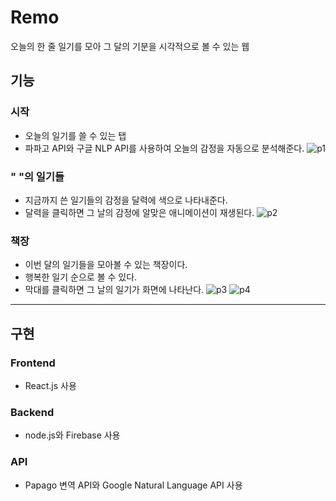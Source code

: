 # Remo
오늘의 한 줄 일기를 모아 그 달의 기분을 시각적으로 볼 수 있는 웹

## 기능
### 시작
- 오늘의 일기를 쓸 수 있는 탭
- 파파고 API와 구글 NLP API를 사용하여 오늘의 감정을 자동으로 분석해준다.
![p1](https://user-images.githubusercontent.com/58449555/126328765-a2230a6f-476b-4301-bb44-7dd61527c102.JPG)

### "  "의 일기들
- 지금까지 쓴 일기들의 감정을 달력에 색으로 나타내준다.
- 달력을 클릭하면 그 날의 감정에 알맞은 애니메이션이 재생된다.
![p2](https://user-images.githubusercontent.com/58449555/126328772-548f6c66-6b59-4f97-a199-ec037eb793ad.JPG)

### 책장
- 이번 달의 일기들을 모아볼 수 있는 책장이다.
- 행복한 일기 순으로 볼 수 있다.
- 막대를 클릭하면 그 날의 일기가 화면에 나타난다.
![p3](https://user-images.githubusercontent.com/58449555/126328774-7e737a8c-6fb9-4537-aded-93032f1c62c7.JPG)
![p4](https://user-images.githubusercontent.com/58449555/126328775-4f9bfb0b-ecac-466f-8582-1811a93de3ae.JPG)
--------
## 구현
### Frontend
- React.js 사용
### Backend
- node.js와 Firebase 사용
### API
- Papago 변역 API와 Google Natural Language API 사용

